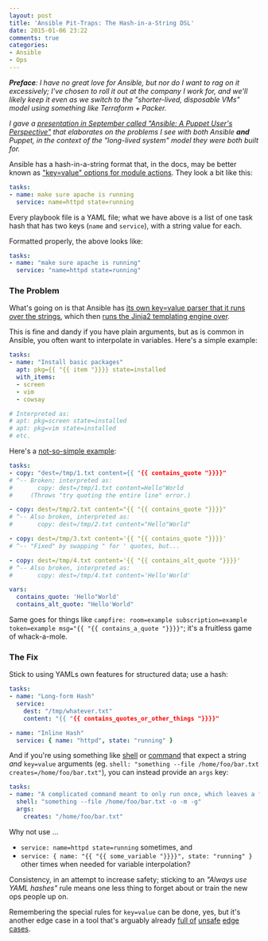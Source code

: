 ```yaml
---
layout: post
title: 'Ansible Pit-Traps: The Hash-in-a-String DSL'
date: 2015-01-06 23:22
comments: true
categories:
- Ansible
- Ops
---
```


*__Preface__: I have no great love for Ansible, but nor do I want to rag on it excessively; I've chosen to roll it out at the company I work for, and we'll likely keep it even as we switch to the "shorter-lived, disposable VMs" model using something like Terraform + Packer.*

*I gave a [presentation in September called "Ansible: A Puppet User's Perspective"](https://speakerdeck.com/damncabbage/ansible-a-puppet-users-perspective-devops-sydney-2014) that elaborates on the problems I see with both Ansible __and__ Puppet, in the context of the "long-lived system" model they were both built for.*

Ansible has a hash-in-a-string format that, in the docs, may be better known as ["key=value" options for module actions](http://docs.ansible.com/playbooks_intro.html#tasks-list). They look a bit like this:

``` YAML
tasks:
- name: make sure apache is running
  service: name=httpd state=running
```

Every playbook file is a YAML file; what we have above is a list of one task hash that has two keys (`name` and `service`), with a string value for each.

Formatted properly, the above looks like:

``` yaml
tasks:
- name: "make sure apache is running"
  service: "name=httpd state=running"
```
<!--more-->

### The Problem

What's going on is that Ansible has [its own key=value parser that it runs over the strings](https://github.com/ansible/ansible/blob/fe53d86a83b8fdd9019c1237fd37e3295e8df2b5/lib/ansible/module_utils/splitter.py#L51), which then [runs the Jinja2 templating engine over](https://github.com/ansible/ansible/blob/d3c9eda15b0028b4a0621f313c6ee53eef439d43/lib/ansible/runner/__init__.py#L993).

This is fine and dandy if you have plain arguments, but as is common in Ansible, you often want to interpolate in variables. Here's a simple example:

``` yaml
tasks:
- name: "Install basic packages"
  apt: pkg={{ "{{ item "}}}} state=installed
  with_items:
  - screen
  - vim
  - cowsay

# Interpreted as:
# apt: pkg=screen state=installed
# apt: pkg=vim state=installed
# etc.
```

Here's a [not-so-simple example](https://github.com/ansible/ansible/issues/9067):

``` yaml
tasks:
- copy: "dest=/tmp/1.txt content={{ "{{ contains_quote "}}}}"
# ^-- Broken; interpreted as:
#       copy: dest=/tmp/1.txt content=Hello"World
#     (Throws "try quoting the entire line" error.)

- copy: dest=/tmp/2.txt content="{{ "{{ contains_quote "}}}}"
# ^-- Also broken, interpreted as:
#       copy: dest=/tmp/2.txt content="Hello"World"

- copy: dest=/tmp/3.txt content='{{ "{{ contains_quote "}}}}'
# ^-- "Fixed" by swapping " for ' quotes, but...

- copy: dest=/tmp/4.txt content='{{ "{{ contains_alt_quote "}}}}'
# ^-- Also broken, interpreted as:
#       copy: dest=/tmp/4.txt content='Hello'World'

vars:
  contains_quote: 'Hello"World'
  contains_alt_quote: "Hello'World"
```

Same goes for things like `campfire: room=example subscription=example token=example msg="{{ "{{ contains_a_quote "}}}}"`; it's a fruitless game of whack-a-mole.


### The Fix

Stick to using YAMLs own features for structured data; use a hash:

``` yaml
tasks:
- name: "Long-form Hash"
  service:
    dest: "/tmp/whatever.txt"
    content: "{{ "{{ contains_quotes_or_other_things "}}}}"

- name: "Inline Hash"
  service: { name: "httpd", state: "running" }
```

And if you're using something like [shell](http://docs.ansible.com/shell_module.html) or [command](http://docs.ansible.com/command_module.html) that expect a string *and* `key=value` arguments (eg. `shell: "something --file /home/foo/bar.txt creates=/home/foo/bar.txt"`), you can instead provide an `args` key:

``` yaml
tasks:
- name: "A complicated command meant to only run once, which leaves a file around when it's finished."
  shell: "something --file /home/foo/bar.txt -o -m -g"
  args:
    creates: "/home/foo/bar.txt"
```

Why not use ...

* `service: name=httpd state=running` sometimes, and
* `service: { name: "{{ "{{ some_variable "}}}}", state: "running" }` other times when needed for variable interpolation?

Consistency, in an attempt to increase safety; sticking to an *"Always use YAML hashes"* rule means one less thing to forget about or train the new ops people up on.

Remembering the special rules for `key=value` can be done, yes, but it's another edge case in a tool that's arguably already [full of](https://github.com/ansible/ansible/issues/9899) [unsafe](https://github.com/ansible/ansible/issues/9856) [edge cases](https://github.com/ansible/ansible/issues/8219).
